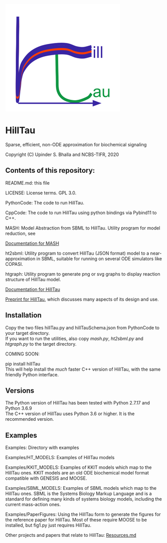 ![alt text](./Images/HillTau_Logo4_360px.png?raw=true "HillTau logo")

# HillTau
Sparse, efficient, non-ODE approximation for biochemical signaling

Copyright (C) Upinder S. Bhalla and NCBS-TIFR, 2020


## Contents of this repository:

README.md: this file

LICENSE: License terms. GPL 3.0.

PythonCode: The code to run HillTau.

CppCode: The code to run HillTau using python bindings via Pybind11 to C++.

MASH: Model Abstraction from SBML to HillTau. Utility program for model 
reduction, see 

[Documentation for MASH](Mashdoc.md)

ht2sbml: Utility program to convert HillTau (JSON format) model to a near-
	approximation in SBML, suitable for running on several ODE simulators
	like COPASI.

htgraph: Utility program to generate png or svg graphs to display reaction 
structure of HillTau model.

[Documentation for HillTau](Documentation.md)

[Preprint for HillTau](https://www.biorxiv.org/content/10.1101/2020.09.20.305250v1), which discusses many aspects of its design and use.

## Installation
Copy the two files hillTau.py and hillTauSchema.json from PythonCode to your
target directory.<br>
If you want to run the utilities, also copy *mash.py*, *ht2sbml.py* and 
*htgraph.py* to the target directory.

COMING SOON:

pip install hillTau<br>
This will help install the _much_ faster C++ version of HillTau, with the same
friendly Python interface.

## Versions
The Python version of HillTau has been tested with Python 2.7.17 and Python 3.6.9<br>
The C++ version of HillTau uses Python 3.6 or higher. It is the recommended
version.

## Examples
Examples: Directory with examples

Examples/HT_MODELS: Examples of HillTau models

Examples/KKIT_MODELS: Examples of KKIT models which map to the HillTau ones.
	KKIT models are an old ODE biochemical model format compatible with
	GENESIS and MOOSE.

Examples/SBML_MODELS: Examples of SBML models which map to the HillTau ones.
	SBML is the Systems Biology Markup Language and is a standard for defining
	many kinds of systems biology models, including the current mass-action
	ones.

Examples/PaperFigures: Using the HillTau form to generate the figures for the
	reference paper for HillTau. Most of these require MOOSE to be 
	installed, but fig1.py just requires HillTau.

Other projects and papers that relate to HillTau: [Resources.md](Resources.md)

